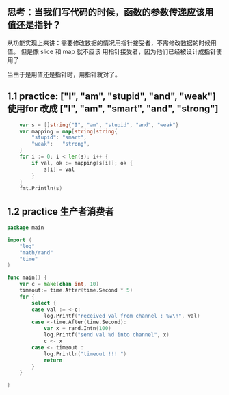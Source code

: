 ## 思考：当我们写代码的时候，函数的参数传递应该用 值还是指针？
从功能实现上来讲：需要修改数据的情况用指针接受者，不需修改数据的时候用值。
但是像 slice 和 map 就不应该 用指针接受者，因为他们已经被设计成指针使用了

当由于是用值还是指针时，用指针就对了。


## 1.1 practice:  ["I", "am", "stupid", "and", "weak"]  使用for 改成 ["I", "am", "smart", "and", "strong"]
```go
	var s = []string{"I", "am", "stupid", "and", "weak"}
	var mapping = map[string]string{
		"stupid": "smart",
		"weak":   "strong",
	}
	for i := 0; i < len(s); i++ {
		if val, ok := mapping[s[i]]; ok {
			s[i] = val
		}
	}
	fmt.Println(s)
```

## 1.2 practice 生产者消费者
```go
package main

import (
	"log"
	"math/rand"
	"time"
)

func main() {
	var c = make(chan int, 10)
	timeout:= time.After(time.Second * 5)
	for {
		select {
		case val := <-c:
			log.Printf("received val from channel : %v\n", val)
		case <-time.After(time.Second):
			var x = rand.Intn(100)
			log.Printf("send val %d into channel", x)
			c <- x
		case <- timeout :
			log.Println("timeout !!! ")
			return 
		}
	}

}
```